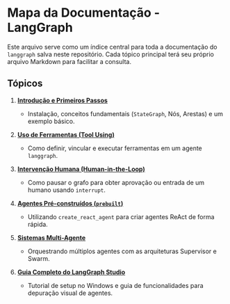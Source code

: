 # Mapa da Documentação - LangGraph

Este arquivo serve como um índice central para toda a documentação do `langgraph` salva neste repositório. Cada tópico principal terá seu próprio arquivo Markdown para facilitar a consulta.

## Tópicos

1.  **[Introdução e Primeiros Passos](./01_getting_started.md)**
    -   Instalação, conceitos fundamentais (`StateGraph`, Nós, Arestas) e um exemplo básico.

2.  **[Uso de Ferramentas (Tool Using)](./02_tool_using.md)**
    -   Como definir, vincular e executar ferramentas em um agente `langgraph`.

3.  **[Intervenção Humana (Human-in-the-Loop)](./03_human_in_the_loop.md)**
    -   Como pausar o grafo para obter aprovação ou entrada de um humano usando `interrupt`.

4.  **[Agentes Pré-construídos (`prebuilt`)](./04_prebuilt_agents.md)**
    -   Utilizando `create_react_agent` para criar agentes ReAct de forma rápida.

5.  **[Sistemas Multi-Agente](./05_multi_agent_systems.md)**
    -   Orquestrando múltiplos agentes com as arquiteturas Supervisor e Swarm.

6.  **[Guia Completo do LangGraph Studio](./06_langgraph_studio.md)**
    -   Tutorial de setup no Windows e guia de funcionalidades para depuração visual de agentes.

